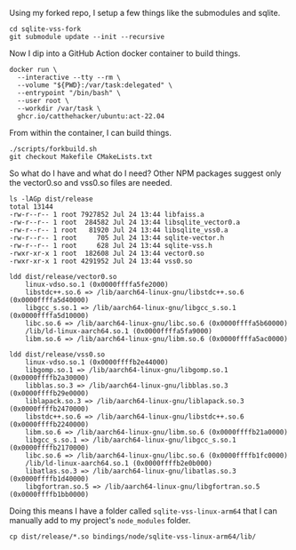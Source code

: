 
Using my forked repo, I setup a few things like the submodules and sqlite.

```shell
cd sqlite-vss-fork
git submodule update --init --recursive
```

Now I dip into a GitHub Action docker container to build things.

```shell
docker run \
  --interactive --tty --rm \
  --volume "${PWD}:/var/task:delegated" \
  --entrypoint "/bin/bash" \
  --user root \
  --workdir /var/task \
  ghcr.io/catthehacker/ubuntu:act-22.04
```

From within the container, I can build things.

```shell
./scripts/forkbuild.sh
git checkout Makefile CMakeLists.txt
```

So what do I have and what do I need? Other NPM packages suggest only the vector0.so and vss0.so files are needed.

```shell
ls -lAGp dist/release
total 13144
-rw-r--r-- 1 root 7927852 Jul 24 13:44 libfaiss.a
-rw-r--r-- 1 root  284582 Jul 24 13:44 libsqlite_vector0.a
-rw-r--r-- 1 root   81920 Jul 24 13:44 libsqlite_vss0.a
-rw-r--r-- 1 root     705 Jul 24 13:44 sqlite-vector.h
-rw-r--r-- 1 root     628 Jul 24 13:44 sqlite-vss.h
-rwxr-xr-x 1 root  182608 Jul 24 13:44 vector0.so
-rwxr-xr-x 1 root 4291952 Jul 24 13:44 vss0.so

ldd dist/release/vector0.so 
	linux-vdso.so.1 (0x0000ffffa5fe2000)
	libstdc++.so.6 => /lib/aarch64-linux-gnu/libstdc++.so.6 (0x0000ffffa5d40000)
	libgcc_s.so.1 => /lib/aarch64-linux-gnu/libgcc_s.so.1 (0x0000ffffa5d10000)
	libc.so.6 => /lib/aarch64-linux-gnu/libc.so.6 (0x0000ffffa5b60000)
	/lib/ld-linux-aarch64.so.1 (0x0000ffffa5fa9000)
	libm.so.6 => /lib/aarch64-linux-gnu/libm.so.6 (0x0000ffffa5ac0000)

ldd dist/release/vss0.so    
	linux-vdso.so.1 (0x0000ffffb2e44000)
	libgomp.so.1 => /lib/aarch64-linux-gnu/libgomp.so.1 (0x0000ffffb2a30000)
	libblas.so.3 => /lib/aarch64-linux-gnu/libblas.so.3 (0x0000ffffb29e0000)
	liblapack.so.3 => /lib/aarch64-linux-gnu/liblapack.so.3 (0x0000ffffb2470000)
	libstdc++.so.6 => /lib/aarch64-linux-gnu/libstdc++.so.6 (0x0000ffffb2240000)
	libm.so.6 => /lib/aarch64-linux-gnu/libm.so.6 (0x0000ffffb21a0000)
	libgcc_s.so.1 => /lib/aarch64-linux-gnu/libgcc_s.so.1 (0x0000ffffb2170000)
	libc.so.6 => /lib/aarch64-linux-gnu/libc.so.6 (0x0000ffffb1fc0000)
	/lib/ld-linux-aarch64.so.1 (0x0000ffffb2e0b000)
	libatlas.so.3 => /lib/aarch64-linux-gnu/libatlas.so.3 (0x0000ffffb1d40000)
	libgfortran.so.5 => /lib/aarch64-linux-gnu/libgfortran.so.5 (0x0000ffffb1bb0000)
```

Doing this means I have a folder called `sqlite-vss-linux-arm64` that I can manually add to my project's `node_modules` folder.

```shell
cp dist/release/*.so bindings/node/sqlite-vss-linux-arm64/lib/
```
